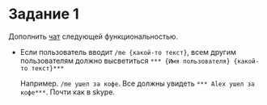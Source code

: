 # Задание 1

Дополнить [чат](../lecture/chat) следующей функциональностью.
* Если пользователь вводит `/me {какой-то текст}`, всем другим пользователям должно высветиться `*** {Имя пользователя} {какой-то текст}***`
  
  Например. `/me ушел за кофе`. Все должны увидеть `*** Alex ушел за кофе***`. Почти как в skype.